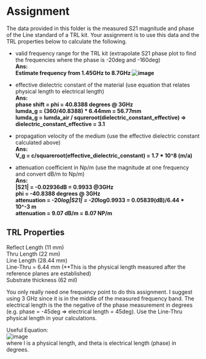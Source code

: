 # Assignment
The data provided in this folder is the measured S21 magnitude and phase of the Line standard of a TRL kit. Your assignment is to use this data and the TRL properties below to calculate the following.

* valid frequency range for the TRL kit (extrapolate S21 phase plot to find the frequencies where the phase is -20deg and -160deg)<br>
<b>Ans:<br>
Estimate frequency from 1.45GHz to 8.7GHz
![image](https://github.com/CourseReps/ECEN452-Spring2016/blob/master/Students/StevenYeh/Lab3/plot2.jpg) <br></b>
* effective dielectric constant of the material (use equation that relates physical length to electrical length)<br>
<b>Ans:<br>
phase shift = phi = 40.8388 degrees @ 3GHz<br>
lumda_g = (360/40.8388) * 6.44mm = 56.77mm <br>
lumda_g = lumda_air / squreroot(dielectric_constant_effective) => dielectric_constant_effective = 3.1<br></b>


* propagation velocity of the medium (use the effective dielectric constant calculated above)<br>
<b>Ans:<br>
V_g = c/squareroot(effective_dielectric_constant) = 1.7 * 10^8  (m/a)<br></b>



* attenuation coefficient in Np/m (use the magnitude at one frequency and convert dB/m to Np/m)<br>
<b>Ans:<br>
|S21| = -0.02936dB = 0.9933  @3GHz<br>
phi = -40.8388 degrees @ 3GHz<br>
attenuation = -20*log|S21| = -20*log0.9933 = 0.05839(dB)/6.44 * 10^-3 m<br>
attenuation = 9.07 dB/m = 8.07 NP/m<br></b>


## TRL Properties
Reflect Length (11 mm) <br>
Thru Length (22 mm) <br>
Line Length (28.44  mm) <br>
Line-Thru = 6.44 mm (**This is the physical length measured after the reference planes are established) <br>
Substrate thickness (62 mil) <br>

You only really need one frequency point to do this assignment. I suggest using 3 GHz since it is in the middle of the measured frequency band. The electrical length is the the negative of the phase measurement in degrees (e.g. phase = -45deg => electrical length = 45deg). Use the Line-Thru physical length in your calculations. 

Useful Equation: <br>
![image](https://github.com/CourseReps/ECEN452-Spring2016/blob/master/Labs/Lab3/Equation.png) <br>
where l is a physical length, and theta is electrical length (phase) in degrees.
